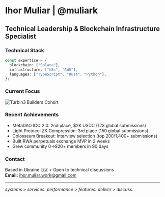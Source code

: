 # Ihor Muliar | @muliark

## Technical Leadership & Blockchain Infrastructure Specialist

### Technical Stack
```typescript
const expertise = {
  blockchain: ["Solana"],
  infrastructure: ["k8s", "AWS"],
  languages: ["TypeScript", "Rust", "Python"],
};
```

### Current Focus
![Turbin3 Builders Cohort](https://github.com/solana-turbin3/Q3_25_Builder_Ihor_Muliar)

### Recent Achievements
- MetaDAO ICO 2.0: 2nd place, $2K USDC (123 global submissions)
- Light Protocol ZK Compression: 3rd place (150 global submissions)  
- Colosseum Breakout: Interview selection (top 200/1,400+ submissions)
- Built RWA perpetuals exchange MVP in 2 weeks
- Grew community 0→920+ members in 90 days

### Contact
Based in Ukraine 🇺🇦 • Open to technical discussions  
**Email:** ihor.muliar.work@gmail.com  

---
*systems > services. performance > features. deliver > discuss.*
